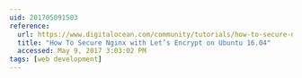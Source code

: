 ```yaml
---
uid: 201705091503
reference:
  url: https://www.digitalocean.com/community/tutorials/how-to-secure-nginx-with-let-s-encrypt-on-ubuntu-16-04
  title: "How To Secure Nginx with Let’s Encrypt on Ubuntu 16.04"
  accessed: May 9, 2017 3:03:02 PM
tags: [web development]
---
```

